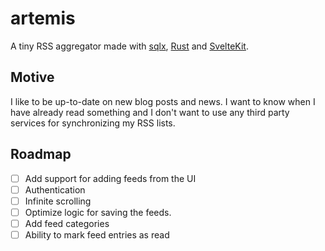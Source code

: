 # artemis
A tiny RSS aggregator made with [sqlx](https://github.com/launchbadge/sqlx), [Rust](https://www.rust-lang.org/) and [SvelteKit](https://kit.svelte.dev/). 

## Motive
I like to be up-to-date on new blog posts and news. I want to know when I have already read something and I don't want to use any third party services for synchronizing my RSS lists.

## Roadmap
- [ ] Add support for adding feeds from the UI
- [ ] Authentication
- [ ] Infinite scrolling
- [ ] Optimize logic for saving the feeds.
- [ ] Add feed categories
- [ ] Ability to mark feed entries as read
